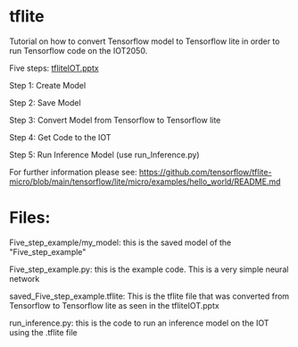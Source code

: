 # tflite
Tutorial on how to convert Tensorflow model to Tensorflow lite in order to run Tensorflow code on the IOT2050.

Five steps: [tfliteIOT.pptx](https://github.com/ArijanaBohr/tflite/files/8524561/tfliteIOT.pptx)

Step 1: Create Model

Step 2: Save Model

Step 3: Convert Model from Tensorflow to Tensorflow lite

Step 4: Get Code to the IOT

Step 5: Run Inference Model (use run_Inference.py)

For further information please see: https://github.com/tensorflow/tflite-micro/blob/main/tensorflow/lite/micro/examples/hello_world/README.md

# Files:

Five_step_example/my_model: this is the saved model of the "Five_step_example"

Five_step_example.py: this is the example code. This is a very simple neural network

saved_Five_step_example.tflite: This is the tflite file that was converted from Tensorflow to Tensorflow lite as seen in the tfliteIOT.pptx

run_inference.py: this is the code to run an inference model on the IOT using the .tflite file


